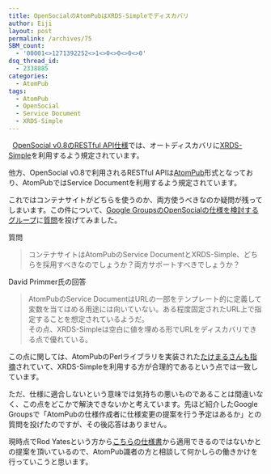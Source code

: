 ```yaml
---
title: OpenSocialのAtomPubはXRDS-Simpleでディスカバリ
author: Eiji
layout: post
permalink: /archives/75
SBM_count:
  - '00001<>1271392252<>1<>0<>0<>0<>0'
dsq_thread_id:
  - 2338885
categories:
  - AtomPub
tags:
  - AtomPub
  - OpenSocial
  - Service Document
  - XRDS-Simple
---
```

<div class="wp_plus_one_button" style="margin: 0 8px 8px 0; float:left; ">
  <g:plusone href="http://devlog.agektmr.com/archives/75" callback="wp_plus_one_handler"></g:plusone>
</div>

<a href="http://code.google.com/apis/opensocial/docs/0.8/restfulspec.html " target="_blank">OpenSocial v0.8のRESTful API仕様</a>では、オートディスカバリに<a href="http://xrds-simple.net/core/1.0/" target="_blank">XRDS-Simple</a>を利用するよう規定されています。

他方、OpenSocial v0.8で利用されるRESTful APIは<a href="http://tools.ietf.org/html/rfc5023" target="_blank">AtomPub</a>形式となっており、AtomPubではService Documentを利用するよう規定されています。

これではコンテナサイトがどちらを使うのか、両方使うべきなのか疑問が残ってしまいます。この件について、<a href="http://groups.google.com/group/opensocial-and-gadgets-spec" target="_blank">Google GroupsのOpenSocialの仕様を検討するグループ</a>に<a href="http://groups.google.com/group/opensocial-and-gadgets-spec/browse_thread/thread/a447a1f155f4f06b" target="_blank">質問</a>を投げてみました。

質問

> コンテナサイトはAtomPubのService DocumentとXRDS-Simple、どちらを採用すべきなのでしょうか？両方サポートすべきでしょうか？

David Primmer氏の回答

> AtomPubのService DocumentはURLの一部をテンプレート的に定義して変数を当てはめる用途には向いていない。ある程度固定されたURL上で指定することを想定されているようだ。  
> その点、XRDS-Simpleは空白に値を埋める形でURLをディスカバリできる点で優れている。

この点に関しては、AtomPubのPerlライブラリを実装された<a href="http://teahut.sakura.ne.jp/b/2008-04-09-1.html" target="_blank">たけまるさんも指摘</a>されていて、XRDS-Simpleを利用する方が合理的であるという点では一致しています。

ただ、仕様に適合しないという意味では気持ちの悪いものであることは間違いなく、この点をどこかで解決できないかと考えています。先ほど紹介したGoogle Groupsで「AtomPubの仕様作成者に仕様変更の提案を行う予定はあるか」との質問を投げたのですが、その後応答はありません。

現時点でRod Yatesという方から<a href="http://tools.ietf.org/html/draft-snell-atompub-feature-12" target="_blank">こちらの仕様書</a>から適用できるのではないかとの提案を頂いているので、AtomPub識者の方と相談して何かしらの働きかけを行っていこうと思います。